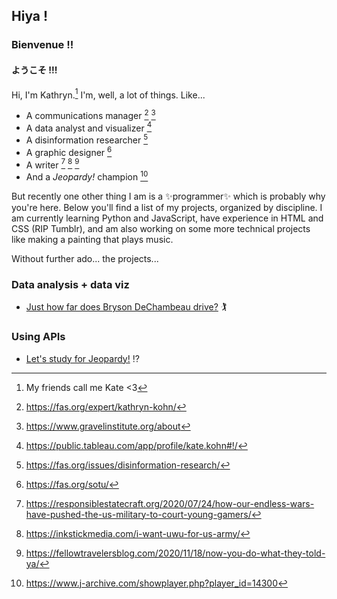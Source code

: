 ## Hiya !
### Bienvenue !!
#### ようこそ !!!

Hi, I'm Kathryn.[^note] I'm, well, a lot of things. Like...

- A communications manager [^1] [^2]
- A data analyst and visualizer [^3]
- A disinformation researcher [^4]
- A graphic designer [^5]
- A writer [^6] [^7] [^8]
- And a _Jeopardy!_ champion [^9]

But recently one other thing I am is a :sparkles:programmer:sparkles: which is probably why you're here. Below you'll find a list of my projects, organized by discipline. I am currently learning Python and JavaScript, have experience in HTML and CSS (RIP Tumblr), and am also working on some more technical projects like making a painting that plays music. 

Without further ado... the projects...

### Data analysis + data viz
- [Just how far does Bryson DeChambeau drive?](https://github.com/kathrwn/brysondechambeau/blob/main/bryson%20dechambeau.ipynb) :golfing:

### Using APIs
- [Let's study for Jeopardy!](https://github.com/kathrwn/jeopardy/blob/main/jeopardy%20studying.ipynb) :interrobang:

[^note]: My friends call me Kate <3
[^1]: https://fas.org/expert/kathryn-kohn/
[^2]: https://www.gravelinstitute.org/about
[^3]: https://public.tableau.com/app/profile/kate.kohn#!/
[^4]: https://fas.org/issues/disinformation-research/
[^5]: https://fas.org/sotu/
[^6]: https://responsiblestatecraft.org/2020/07/24/how-our-endless-wars-have-pushed-the-us-military-to-court-young-gamers/
[^7]: https://inkstickmedia.com/i-want-uwu-for-us-army/
[^8]: https://fellowtravelersblog.com/2020/11/18/now-you-do-what-they-told-ya/
[^9]: https://www.j-archive.com/showplayer.php?player_id=14300
